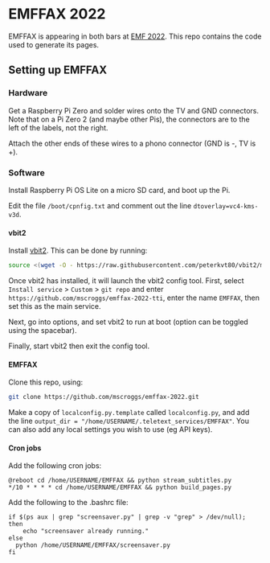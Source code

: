 # EMFFAX 2022

EMFFAX is appearing in both bars at [EMF 2022](https://emfcamp.org). This repo contains the
code used to generate its pages.

## Setting up EMFFAX

### Hardware

Get a Raspberry Pi Zero and solder wires onto the TV and GND
connectors. Note that on a Pi Zero 2 (and maybe other Pis), the connectors
are to the left of the labels, not the right.

Attach the other ends of these wires to a phono connector (GND is -, TV is +).

### Software

Install Raspberry Pi OS Lite on a micro SD card, and boot up the Pi.

Edit the file `/boot/cpnfig.txt` and comment out the line `dtoverlay=vc4-kms-v3d`.

#### vbit2

Install [vbit2](https://github.com/peterkvt80/vbit2). This can be done by running:

```bash
source <(wget -O - https://raw.githubusercontent.com/peterkvt80/vbit2/master/getvbit2)
```

Once vbit2 has installed, it will launch the vbit2 config tool. First,
select `Install service` > `Custom` > `git repo` and enter
`https://github.com/mscroggs/emffax-2022-tti`, enter the name `EMFFAX`,
then set this as the main service.

Next, go into options, and set vbit2 to run at boot (option can be toggled
using the spacebar).

Finally, start vbit2 then exit the config tool.

#### EMFFAX

Clone this repo, using:

```bash
git clone https://github.com/mscroggs/emffax-2022.git
```

Make a copy of `localconfig.py.template` called `localconfig.py`, and add the line
`output_dir = "/home/USERNAME/.teletext_services/EMFFAX"`. You can also add any
local settings you wish to use (eg API keys).

#### Cron jobs

Add the following cron jobs:

```
@reboot cd /home/USERNAME/EMFFAX && python stream_subtitles.py
*/10 * * * * cd /home/USERNAME/EMFFAX && python build_pages.py
```

Add the following to the .bashrc file:

```
if $(ps aux | grep "screensaver.py" | grep -v "grep" > /dev/null); then
    echo "screensaver already running."
else
  python /home/USERNAME/EMFFAX/screensaver.py
fi
```
